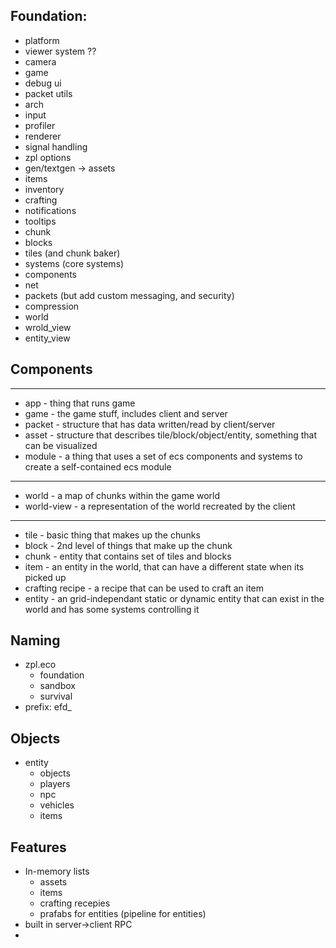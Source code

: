 ## Foundation:
 * platform
 * viewer system ??
 * camera
 * game
 * debug ui
 * packet utils
 * arch
 * input
 * profiler
 * renderer
 * signal handling
 * zpl options
 * gen/textgen -> assets
 * items
 * inventory
 * crafting
 * notifications
 * tooltips
 * chunk
 * blocks
 * tiles (and chunk baker)
 * systems (core systems)
 * components
 * net
 * packets (but add custom messaging, and security)
 * compression
 * world
 * wrold_view
 * entity_view


## Components
-------
* app - thing that runs game
* game - the game stuff, includes client and server
* packet - structure that has data written/read by client/server
* asset - structure that describes tile/block/object/entity, something that can be visualized
* module - a thing that uses a set of ecs components and systems to create a self-contained ecs module
------------
* world - a map of chunks within the game world
* world-view - a representation of the world recreated by the client
----------
* tile - basic thing that makes up the chunks
* block - 2nd level of things that make up the chunk
* chunk - entity that contains set of tiles and blocks
* item - an entity in the world, that can have a different state when its picked up
* crafting recipe - a recipe that can be used to craft an item
* entity - an grid-independant static or dynamic entity that can exist in the world and has some systems controlling it


## Naming

* zpl.eco
    * foundation
    * sandbox
    * survival
* prefix: efd_

## Objects
* entity
    * objects
    * players
    * npc
    * vehicles
    * items


## Features
* In-memory lists
    * assets
    * items
    * crafting recepies
    * prafabs for entities (pipeline for entities)
* built in server->client RPC
* 

